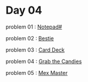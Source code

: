 # Day 04

problem 01 : [ Notepad# ](https://codeforces.com/problemset/problem/1766/B)

problem 02 : [ Bestie ](https://codeforces.com/problemset/problem/1732/A)

problem 03 : [ Card Deck ](https://codeforces.com/problemset/problem/1492/B)

problem 04 : [ Grab the Candies ](https://codeforces.com/problemset/problem/1807/B)

problem 05 : [ Mex Master ](https://codeforces.com/problemset/problem/1806/B)

